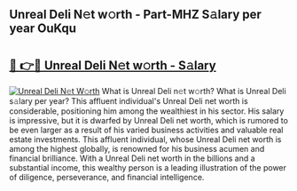 ## Unreal Deli N𝚎t w𝚘rth - Part-MHZ S𝚊lary per year OuKqu

# <h2><a href="http://gc3wq49.nevu.top/?p=Unreal+Deli">🔗 👉🔴 Unreal Deli N𝚎t w𝚘rth - S𝚊lary</a></h2>

[![Unreal Deli N𝚎t W𝚘rth](https://i.imgur.com/Oavwk0R.jpeg)](http://gc3wq49.nevu.top/?p=Unreal+Deli)
What is Unreal Deli n𝚎t w𝚘rth? What is Unreal Deli s𝚊lary per year?
This affluent individual's Unreal Deli net worth is considerable, positioning him among the wealthiest in his sector. His salary is impressive, but it is dwarfed by Unreal Deli net worth, which is rumored to be even larger as a result of his varied business activities and valuable real estate investments. This affluent individual, whose Unreal Deli net worth is among the highest globally, is renowned for his business acumen and financial brilliance. With a Unreal Deli net worth in the billions and a substantial income, this wealthy person is a leading illustration of the power of diligence, perseverance, and financial intelligence.
